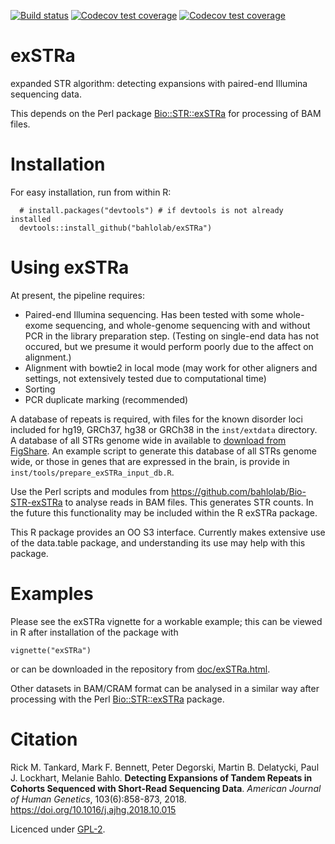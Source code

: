 <!-- badges: start -->
[![Build status](https://github.com/trickytank/exSTRa/actions/workflows/r.yml/badge.svg)](https://github.com/trickytank/exSTRa/actions/workflows/r.yml)
[![Codecov test coverage](https://codecov.io/gh/bahlolab/exSTRa/branch/master/graph/badge.svg)](https://app.codecov.io/gh/bahlolab/exSTRa?branch=master)
[![Codecov test coverage](https://codecov.io/gh/trickytank/exSTRa/branch/master/graph/badge.svg)](https://app.codecov.io/gh/trickytank/exSTRa?branch=master)
<!-- badges: end -->

# exSTRa
expanded STR algorithm: detecting expansions with paired-end Illumina sequencing data. 

This depends on the Perl package 
[Bio::STR::exSTRa](https://github.com/bahlolab/Bio-STR-exSTRa) 
for processing of BAM files. 

# Installation

For easy installation, run from within R:
```
  # install.packages("devtools") # if devtools is not already installed
  devtools::install_github("bahlolab/exSTRa")
```
  

# Using exSTRa
At present, the pipeline requires:
- Paired-end Illumina sequencing. Has been tested with some whole-exome sequencing, and whole-genome sequencing with and without PCR in the library preparation step. (Testing on single-end data has not occured, but we presume it would perform poorly due to the affect on alignment.)
- Alignment with bowtie2 in local mode (may work for other aligners and settings, not extensively tested due to computational time)
- Sorting 
- PCR duplicate marking (recommended)

A database of repeats is required, with files for the known disorder loci included for hg19, GRCh37, hg38 or GRCh38 in the `inst/extdata` directory.
A database of all STRs genome wide in available to [download from FigShare](https://figshare.com/s/bb1e6358781bb3ca12c2).
An example script to generate this database of all STRs genome wide, or those in genes that are expressed in the brain, is provide in `inst/tools/prepare_exSTRa_input_db.R`.

Use the Perl scripts and modules from https://github.com/bahlolab/Bio-STR-exSTRa to analyse reads in BAM files. This generates STR counts. 
In the future this functionality may be included within the R exSTRa package. 

This R package provides an OO S3 interface. 
Currently makes extensive use of the data.table package, and understanding its use may help with this package. 

# Examples

Please see the exSTRa vignette for a workable example; 
this can be viewed in R after installation of the package with
```
vignette("exSTRa")
```
or can be downloaded in the repository from [doc/exSTRa.html](https://bahlolab.github.io/exSTRa/doc/exSTRa.html).
 
Other datasets in BAM/CRAM format can be analysed in a similar way after processing with the Perl 
[Bio::STR::exSTRa](https://github.com/bahlolab/Bio-STR-exSTRa) package. 

# Citation

Rick M. Tankard,
Mark F. Bennett,
Peter Degorski,
Martin B. Delatycki,
Paul J. Lockhart,
Melanie Bahlo.
        **Detecting Expansions of Tandem Repeats in Cohorts Sequenced with Short-Read Sequencing Data**. 
        *American Journal of Human Genetics*,
        103(6):858-873, 2018.
        https://doi.org/10.1016/j.ajhg.2018.10.015
        
Licenced under [GPL-2](LICENCE).
